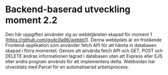 # Backend-baserad utveckling moment 2.2
Den här uppgiften använder sig av webbtjänsten skapad för moment 1 (https://github.com/godcilla96/webbtj1). Denna webbplats är en fristående Frontend-applikation som använder
fetch API för att hämta in databasen skapad i förra momentet. Genom att använda fetch API
och GET, POST och DELETE ändras informationen lagrad i databasen utan att Express eller EJS eller andra program används för att implementera detta. Webbsidan har utvecklats med Parcel för en automatiserad arbetsprocess.